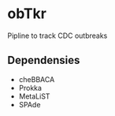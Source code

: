 # obTkr
Pipline to track CDC outbreaks

Dependensies
------------

- cheBBACA
- Prokka
- MetaLiST
- SPAde
